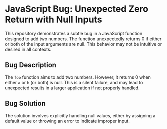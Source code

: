 # JavaScript Bug: Unexpected Zero Return with Null Inputs

This repository demonstrates a subtle bug in a JavaScript function designed to add two numbers. The function unexpectedly returns 0 if either or both of the input arguments are null. This behavior may not be intuitive or desired in all contexts.

## Bug Description
The `foo` function aims to add two numbers. However, it returns 0 when either `a` or `b` (or both) is null.  This is a silent failure, and may lead to unexpected results in a larger application if not properly handled.

## Bug Solution
The solution involves explicitly handling null values, either by assigning a default value or throwing an error to indicate improper input.